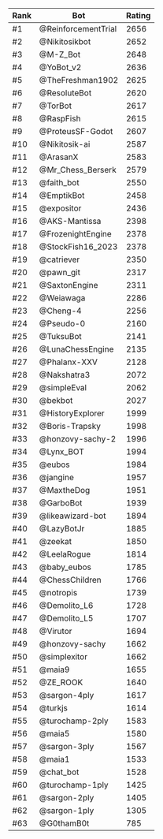 Rank|Bot|Rating
---|---|---
#1|@ReinforcementTrial|2656
#2|@Nikitosikbot|2652
#3|@M-Z_Bot|2648
#4|@YoBot_v2|2636
#5|@TheFreshman1902|2625
#6|@ResoluteBot|2620
#7|@TorBot|2617
#8|@RaspFish|2615
#9|@ProteusSF-Godot|2607
#10|@Nikitosik-ai|2587
#11|@ArasanX|2583
#12|@Mr_Chess_Berserk|2579
#13|@faith_bot|2550
#14|@EmptikBot|2458
#15|@expositor|2436
#16|@AKS-Mantissa|2398
#17|@FrozenightEngine|2378
#18|@StockFish16_2023|2378
#19|@catriever|2350
#20|@pawn_git|2317
#21|@SaxtonEngine|2311
#22|@Weiawaga|2286
#23|@Cheng-4|2256
#24|@Pseudo-0|2160
#25|@TuksuBot|2141
#26|@LunaChessEngine|2135
#27|@Phalanx-XXV|2128
#28|@Nakshatra3|2072
#29|@simpleEval|2062
#30|@bekbot|2027
#31|@HistoryExplorer|1999
#32|@Boris-Trapsky|1998
#33|@honzovy-sachy-2|1996
#34|@Lynx_BOT|1994
#35|@eubos|1984
#36|@jangine|1957
#37|@MaxtheDog|1951
#38|@GarboBot|1939
#39|@likeawizard-bot|1894
#40|@LazyBotJr|1885
#41|@zeekat|1850
#42|@LeelaRogue|1814
#43|@baby_eubos|1785
#44|@ChessChildren|1766
#45|@notropis|1739
#46|@Demolito_L6|1728
#47|@Demolito_L5|1707
#48|@Virutor|1694
#49|@honzovy-sachy|1662
#50|@simplexitor|1662
#51|@maia9|1655
#52|@ZE_ROOK|1640
#53|@sargon-4ply|1617
#54|@turkjs|1614
#55|@turochamp-2ply|1583
#56|@maia5|1580
#57|@sargon-3ply|1567
#58|@maia1|1533
#59|@chat_bot|1528
#60|@turochamp-1ply|1425
#61|@sargon-2ply|1405
#62|@sargon-1ply|1305
#63|@G0thamB0t|785
